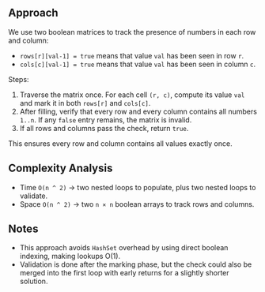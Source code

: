## Approach

We use two boolean matrices to track the presence of numbers in each row and column:
- `rows[r][val-1] = true` means that value `val` has been seen in row `r`.
- `cols[c][val-1] = true` means that value `val` has been seen in column `c`.

Steps:
1. Traverse the matrix once. For each cell `(r, c)`, compute its value `val` and mark it in both `rows[r]` and `cols[c]`.
2. After filling, verify that every row and every column contains all numbers `1..n`. If any `false` entry remains, the matrix is invalid.
3. If all rows and columns pass the check, return `true`.

This ensures every row and column contains all values exactly once.

## Complexity Analysis

- Time `O(n ^ 2)` → two nested loops to populate, plus two nested loops to validate.
- Space `O(n ^ 2)` → two `n × n` boolean arrays to track rows and columns.

## Notes

- This approach avoids `HashSet` overhead by using direct boolean indexing, making lookups O(1).
- Validation is done after the marking phase, but the check could also be merged into the first loop with early returns for a slightly shorter solution.  
